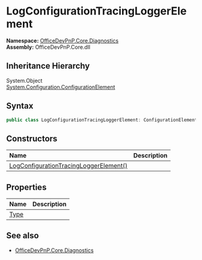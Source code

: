 # LogConfigurationTracingLoggerElement
**Namespace:** [OfficeDevPnP.Core.Diagnostics](OfficeDevPnP.Core.Diagnostics.md)  
**Assembly:** OfficeDevPnP.Core.dll  
## Inheritance Hierarchy
System.Object  
    [System.Configuration.ConfigurationElement](System.Configuration.ConfigurationElement.md)
## Syntax
```C#
public class LogConfigurationTracingLoggerElement: ConfigurationElement
```
## Constructors
|**Name**|**Description**|
|:-----|:-----|
| [LogConfigurationTracingLoggerElement()](OfficeDevPnP.Core.Diagnostics.LogConfigurationTracingLoggerElement.ctor1.md) | 
## Properties
|**Name**|**Description**|
|:-----|:-----|
| [Type](OfficeDevPnP.Core.Diagnostics.LogConfigurationTracingLoggerElement.Type.md) | 
## See also
- [OfficeDevPnP.Core.Diagnostics](OfficeDevPnP.Core.Diagnostics.md)

